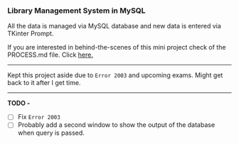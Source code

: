 
### Library Management System in MySQL

All the data is managed via MySQL database and new data is entered via TKinter Prompt.

If you are interested in behind-the-scenes of this mini project check of the PROCESS.md file. Click [here.](https://github.com/ItzzNeo13/Library_management_system/blob/main/PROCESS.md)

- - - -

Kept this project aside due to `Error 2003` and upcoming exams. Might get back to it after I get time.

- - - - 

**TODO -** 

- [ ] Fix `Error 2003`
- [ ] Probably add a second window to show the output of the database when query is passed.
